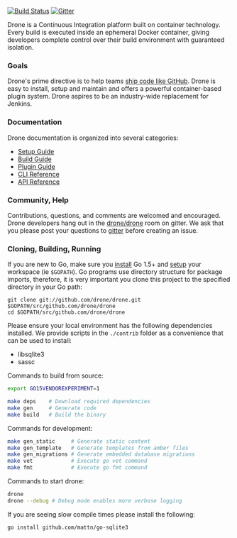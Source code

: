 [![Build Status](http://beta.drone.io/api/badges/drone/drone/status.svg)](http://beta.drone.io/drone/drone)
[![Gitter](https://badges.gitter.im/Join%20Chat.svg)](https://gitter.im/drone/drone?utm_source=badge&utm_medium=badge&utm_campaign=pr-badge)

Drone is a Continuous Integration platform built on container technology. Every build is executed inside an ephemeral Docker container, giving developers complete control over their build environment with guaranteed isolation.

### Goals

Drone's prime directive is to help teams [ship code like GitHub](https://github.com/blog/1241-deploying-at-github#always-be-shipping). Drone is easy to install, setup and maintain and offers a powerful container-based plugin system. Drone aspires to be an industry-wide replacement for Jenkins.

### Documentation

Drone documentation is organized into several categories:

* [Setup Guide](http://readme.drone.io/setup/)
* [Build Guide](http://readme.drone.io/build/)
* [Plugin Guide](http://readme.drone.io/plugin/)
* [CLI Reference](http://readme.drone.io/cli/)
* [API Reference](http://readme.drone.io/api/)

### Community, Help

Contributions, questions, and comments are welcomed and encouraged. Drone developers hang out in the [drone/drone](https://gitter.im/drone/drone) room on gitter. We ask that you please post your questions to [gitter](https://gitter.im/drone/drone) before creating an issue.

### Cloning, Building, Running

If you are new to Go, make sure you [install](http://golang.org/doc/install) Go 1.5+ and [setup](http://golang.org/doc/code.html) your workspace (ie `$GOPATH`). Go programs use directory structure for package imports, therefore, it is very important you clone this project to the specified directory in your Go path:

```
git clone git://github.com/drone/drone.git $GOPATH/src/github.com/drone/drone
cd $GOPATH/src/github.com/drone/drone
```

Please ensure your local environment has the following dependencies installed. We provide scripts in the `./contrib` folder as a convenience that can be used to install:

* libsqlite3
* sassc

Commands to build from source:

```sh
export GO15VENDOREXPERIMENT=1

make deps    # Download required dependencies
make gen     # Generate code
make build   # Build the binary
```

Commands for development:

```sh
make gen_static     # Generate static content
make gen_template   # Generate templates from amber files
make gen_migrations # Generate embedded database migrations
make vet            # Execute go vet command
make fmt            # Execute go fmt command
```

Commands to start drone:

```sh
drone
drone --debug # Debug mode enables more verbose logging
```

If you are seeing slow compile times please install the following:

```sh
go install github.com/mattn/go-sqlite3
```
